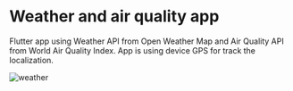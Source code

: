 # Weather and air quality app

Flutter app using Weather API from Open Weather Map and Air Quality API from World Air Quality Index. App is using device GPS for track the localization. 

![weather](https://user-images.githubusercontent.com/36672872/170115787-7f9d16a3-5b8f-47df-9d54-37906448c435.gif)

